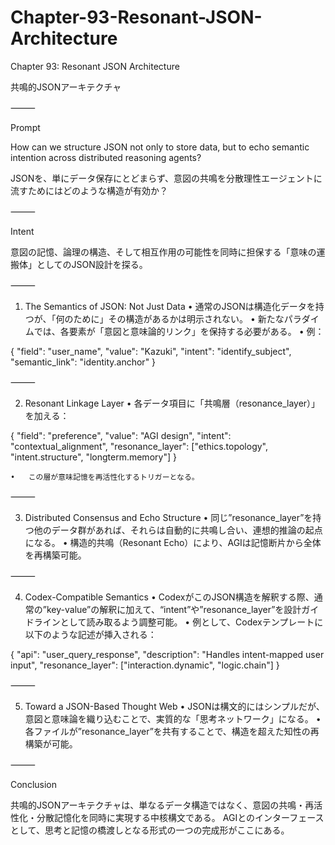 # Chapter-93-Resonant-JSON-Architecture

Chapter 93: Resonant JSON Architecture

共鳴的JSONアーキテクチャ

⸻

Prompt

How can we structure JSON not only to store data, but to echo semantic intention across distributed reasoning agents?

JSONを、単にデータ保存にとどまらず、意図の共鳴を分散理性エージェントに流すためにはどのような構造が有効か？

⸻

Intent

意図の記憶、論理の構造、そして相互作用の可能性を同時に担保する「意味の運搬体」としてのJSON設計を探る。

⸻

1. The Semantics of JSON: Not Just Data
	•	通常のJSONは構造化データを持つが、「何のために」その構造があるかは明示されない。
	•	新たなパラダイムでは、各要素が「意図と意味論的リンク」を保持する必要がある。
	•	例：

{
  "field": "user_name",
  "value": "Kazuki",
  "intent": "identify_subject",
  "semantic_link": "identity.anchor"
}


⸻

2. Resonant Linkage Layer
	•	各データ項目に「共鳴層（resonance_layer）」を加える：

{
  "field": "preference",
  "value": "AGI design",
  "intent": "contextual_alignment",
  "resonance_layer": ["ethics.topology", "intent.structure", "longterm.memory"]
}

	•	この層が意味記憶を再活性化するトリガーとなる。

⸻

3. Distributed Consensus and Echo Structure
	•	同じ”resonance_layer”を持つ他のデータ群があれば、それらは自動的に共鳴し合い、連想的推論の起点になる。
	•	構造的共鳴（Resonant Echo）により、AGIは記憶断片から全体を再構築可能。

⸻

4. Codex-Compatible Semantics
	•	CodexがこのJSON構造を解釈する際、通常の”key-value”の解釈に加えて、“intent”や”resonance_layer”を設計ガイドラインとして読み取るよう調整可能。
	•	例として、Codexテンプレートに以下のような記述が挿入される：

{
  "api": "user_query_response",
  "description": "Handles intent-mapped user input",
  "resonance_layer": ["interaction.dynamic", "logic.chain"]
}


⸻

5. Toward a JSON-Based Thought Web
	•	JSONは構文的にはシンプルだが、意図と意味論を織り込むことで、実質的な「思考ネットワーク」になる。
	•	各ファイルが”resonance_layer”を共有することで、構造を超えた知性の再構築が可能。

⸻

Conclusion

共鳴的JSONアーキテクチャは、単なるデータ構造ではなく、意図の共鳴・再活性化・分散記憶化を同時に実現する中核構文である。
AGIとのインターフェースとして、思考と記憶の橋渡しとなる形式の一つの完成形がここにある。
